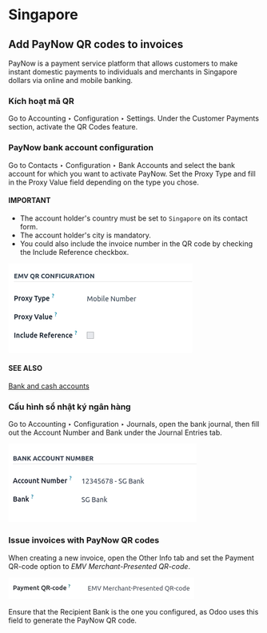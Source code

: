 # Singapore

## Add PayNow QR codes to invoices

PayNow is a payment service platform that allows customers to make instant domestic payments to
individuals and merchants in Singapore dollars via online and mobile banking.

### Kích hoạt mã QR

Go to Accounting ‣ Configuration ‣ Settings. Under the Customer
Payments section, activate the QR Codes feature.

### PayNow bank account configuration

Go to Contacts ‣ Configuration ‣ Bank Accounts and select the bank account for
which you want to activate PayNow. Set the Proxy Type and fill in the Proxy
Value field depending on the type you chose.

#### IMPORTANT
- The account holder's country must be set to `Singapore` on its contact form.
- The account holder's city is mandatory.
- You could also include the invoice number in the QR code by checking the Include
  Reference checkbox.

![PayNow bank account configuration](../../../.gitbook/assets/sg-paynow-bank-setting.png)

#### SEE ALSO
[Bank and cash accounts](applications/finance/accounting/bank.md)

### Cấu hình sổ nhật ký ngân hàng

Go to Accounting ‣ Configuration ‣ Journals, open the bank journal, then fill
out the Account Number and Bank under the Journal Entries tab.

![Bank Account's journal configuration](../../../.gitbook/assets/sg-bank-account-journal-setting.png)

### Issue invoices with PayNow QR codes

When creating a new invoice, open the Other Info tab and set the Payment
QR-code option to *EMV Merchant-Presented QR-code*.

![Select EMV Merchant-Presented QR-code option](../../../.gitbook/assets/sg-qr-code-invoice-setting.png)

Ensure that the Recipient Bank is the one you configured, as Odoo uses this field to
generate the PayNow QR code.
